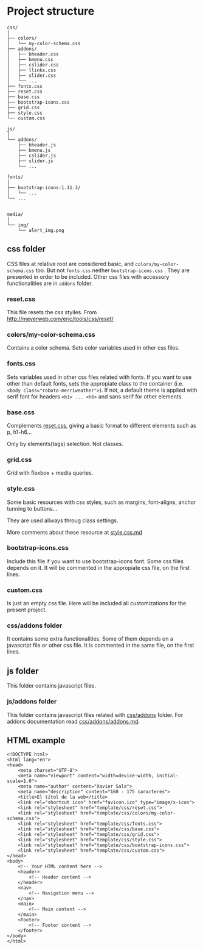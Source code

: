 # Project structure

```
css/
│
├── colors/
│   └── my-color-schema.css
├── addons/
│   ├── bheader.css
│   ├── bmenu.css
│   ├── cslider.css
│   ├── llinks.css
│   ├── slider.css
│   └── ...
├── fonts.css
├── reset.css
├── base.css
├── bootstrap-icons.css
├── grid.css
├── style.css
└── custom.css

js/
│
└── addons/
    ├── bheader.js
    ├── bmenu.js
    ├── cslider.js
    ├── slider.js
    └── ...

fonts/
│
├── bootstrap-icons-1.11.3/
│   └── ...
└── ...


media/
│
└── img/
    └── alert_img.png

```
## css folder
CSS files at relative root are considered basic, and ```colors/my-color-schema.css``` too. But not ```fonts.css``` neither ```bootstrap-icons.css``` . They are presented in order to be included. Other css files with accessory functionalities are in ```addons``` folder.

### reset.css
This file resets the css styiles. From http://meyerweb.com/eric/tools/css/reset/ 

### colors/my-color-schema.css
Contains a color schema. Sets color variables used in other css files.

### fonts.css
Sets variables used in other css files related with fonts. If you want to use other than default fonts,
sets the appropiate class to the container (i.e. ```<body class="roboto-merriweather">```). If not, a default theme is applied with serif font for headers ```<h1> ... <h6>``` and sans serif for other elements.

### base.css
Complements [reset.css](#resetcss), giving a basic format to different elements such as p, h1-h6...

Only by elements(tags) selection. Not classes.

### grid.css
Grid with flexbox + media queries.

### style.css
Some basic resources with css styles, such as margins, font-aligns, anchor tunning to buttons...

They are used allways throug class settings.

More comments about these resource at [style.css.md](css/style.css.md)

### bootstrap-icons.css
Include this file if you want to use bootstrap-icons font. Some css files depends on it. It will be commented in the appropiate css file, on the first lines.

### custom.css
Is just an empty css file. Here will be included all customizations for the present project.

### css/addons folder
It contains some extra functionalities. Some of them depends on a javascript file or other css file. It is commented in the same file, on the first lines.

## js folder
This folder contains javascript files.
### js/addons folder
This folder contains javascript files related with [css/addons](#cssaddons-folder) folder.
For addons documentation read [css/addons/addons.md](css/addons/addons.md).


## HTML example
```
<!DOCTYPE html>
<html lang="en">
<head>
    <meta charset="UTF-8">
    <meta name="viewport" content="width=device-width, initial-scale=1.0">
    <meta name="author" content="Xavier Sala">
    <meta name="description" content="160 - 175 caracteres">
    <title>El títol de la web</title>
    <link rel="shortcut icon" href="favicon.ico" type="image/x-icon">
    <link rel="stylesheet" href="template/css/reset.css">
    <link rel="stylesheet" href="template/css/colors/my-color-schema.css">
    <link rel="stylesheet" href="template/css/fonts.css">
    <link rel="stylesheet" href="template/css/base.css">
    <link rel="stylesheet" href="template/css/grid.css">
    <link rel="stylesheet" href="template/css/style.css">
    <link rel="stylesheet" href="template/css/bootstrap-icons.css">
    <link rel="stylesheet" href="template/css/custom.css">
</head>
<body>
    <!-- Your HTML content here -->
    <header>
        <!-- Header content -->
    </header>
    <nav>
        <!-- Navigation menu -->
    </nav>
    <main>
        <!-- Main content -->
    </main>
    <footer>
        <!-- Footer content -->
    </footer>
</body>
</html>
```